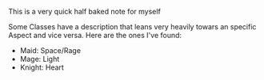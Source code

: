 This is a very quick half baked note for myself

Some Classes have a description that leans very heavily towars an specific Aspect and vice versa. Here are the ones I've found:

- Maid: Space/Rage
- Mage: Light
- Knight: Heart